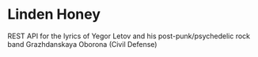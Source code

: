 # Linden Honey
REST API for the lyrics of Yegor Letov and his post-punk/psychedelic rock band Grazhdanskaya Oborona (Civil Defense)
